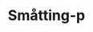 ---
title: Småtting-p
layout: layouts/article.liquid
permalink: /en/asia-studies/welcome-period.html
tags: asia-studies
sideNavOrder: 3
---